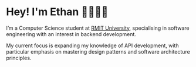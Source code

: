 # Hey! I'm Ethan 👋👨🏻‍💻

I’m a Computer Science student at [RMIT University](https://www.rmit.edu.au/), specialising in software engineering with an interest in backend development.

My current focus is expanding my knowledge of API development, with particular emphasis on mastering design patterns and software architecture principles.

